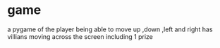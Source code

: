 # game

a pygame of the player being able to move up ,down ,left and right 
has villians moving across the screen
including 1 prize
